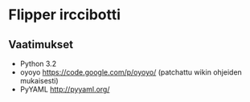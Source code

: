 Flipper irccibotti
==================

Vaatimukset
-----------

* Python 3.2
* oyoyo https://code.google.com/p/oyoyo/ (patchattu wikin ohjeiden mukaisesti)
* PyYAML http://pyyaml.org/
